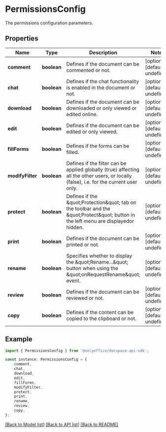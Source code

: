 # PermissionsConfig

The permissions configuration parameters.

## Properties

Name | Type | Description | Notes
------------ | ------------- | ------------- | -------------
**comment** | **boolean** | Defines if the document can be commented or not. | [optional] [default to undefined]
**chat** | **boolean** | Defines if the chat functionality is enabled in the document or not. | [optional] [default to undefined]
**download** | **boolean** | Defines if the document can be downloaded or only viewed or edited online. | [optional] [default to undefined]
**edit** | **boolean** | Defines if the document can be edited or only viewed. | [optional] [default to undefined]
**fillForms** | **boolean** | Defines if the forms can be filled. | [optional] [default to undefined]
**modifyFilter** | **boolean** | Defines if the filter can be applied globally (true) affecting all the other users,  or locally (false), i.e. for the current user only. | [optional] [default to undefined]
**protect** | **boolean** | Defines if the \&quot;Protection\&quot; tab on the toolbar and the \&quot;Protect\&quot; button in the left menu are displayedor hidden. | [optional] [default to undefined]
**print** | **boolean** | Defines if the document can be printed or not. | [optional] [default to undefined]
**rename** | **boolean** | Specifies whether to display the \&quot;Rename...\&quot; button when using the \&quot;onRequestRename\&quot; event. | [optional] [default to undefined]
**review** | **boolean** | Defines if the document can be reviewed or not. | [optional] [default to undefined]
**copy** | **boolean** | Defines if the content can be copied to the clipboard or not. | [optional] [default to undefined]

## Example

```typescript
import { PermissionsConfig } from '@onlyoffice/docspace-api-sdk';

const instance: PermissionsConfig = {
    comment,
    chat,
    download,
    edit,
    fillForms,
    modifyFilter,
    protect,
    print,
    rename,
    review,
    copy,
};
```

[[Back to Model list]](../README.md#documentation-for-models) [[Back to API list]](../README.md#documentation-for-api-endpoints) [[Back to README]](../README.md)
